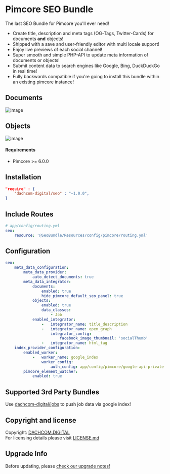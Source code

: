 # Pimcore SEO Bundle
The last SEO Bundle for Pimcore you'll ever need!

- Create title, description and meta tags (OG-Tags, Twitter-Cards) for documents **and** objects!
- Shipped with a save and user-friendly editor with multi locale support!
- Enjoy live previews of each social channel!
- Super smooth and simple PHP-API to update meta information of documents or objects!
- Submit content data to search engines like Google, Bing, DuckDuckGo in real time!
- Fully backwards compatible if you're going to install this bundle within an existing pimcore instance!

## Documents
![image](https://user-images.githubusercontent.com/700119/79641134-db71cd00-8195-11ea-81c4-e2bbdb7073f5.png)

## Objects
![image](https://user-images.githubusercontent.com/700119/79641347-39eb7b00-8197-11ea-9ef7-9ec41f8c2057.png)

#### Requirements
* Pimcore >= 6.0.0

## Installation

```json
"require" : {
    "dachcom-digital/seo" : "~1.0.0",
}
```

## Include Routes

```yaml
# app/config/routing.yml
seo:
    resource: '@SeoBundle/Resources/config/pimcore/routing.yml'
```

## Configuration

```yaml
seo:
    meta_data_configuration:
        meta_data_provider:
            auto_detect_documents: true
        meta_data_integrator:
            documents:
                enabled: true
                hide_pimcore_default_seo_panel: true
            objects:
                enabled: true
                data_classes:
                    - Job
            enabled_integrator:
                -   integrator_name: title_description
                -   integrator_name: open_graph
                    integrator_config:
                        facebook_image_thumbnail: 'socialThumb'
                -   integrator_name: html_tag
    index_provider_configuration:
        enabled_worker:
            -   worker_name: google_index
                worker_config:
                    auth_config: app/config/pimcore/google-api-private-key.json # default pimcore: app/config/pimcore/google-api-private-key.json
        pimcore_element_watcher:
            enabled: true
```

## Supported 3rd Party Bundles
Use [dachcom-digital/jobs](https://github.com/dachcom-digital/pimcore-jobs) to push job data via google index!

## Copyright and license
Copyright: [DACHCOM.DIGITAL](http://dachcom-digital.ch)  
For licensing details please visit [LICENSE.md](LICENSE.md)  

## Upgrade Info
Before updating, please [check our upgrade notes!](UPGRADE.md)
